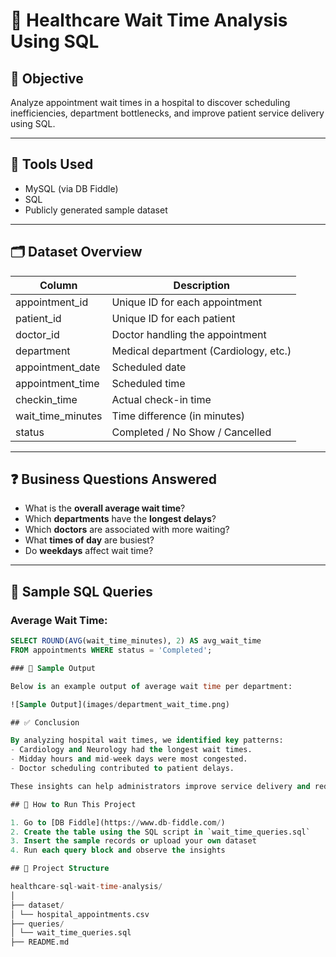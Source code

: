 # 🏥 Healthcare Wait Time Analysis Using SQL

## 📌 Objective

Analyze appointment wait times in a hospital to discover scheduling inefficiencies, department bottlenecks, and improve patient service delivery using SQL.

---

## 🧰 Tools Used
- MySQL (via DB Fiddle)
- SQL
- Publicly generated sample dataset

---

## 🗂️ Dataset Overview

| Column | Description |
|--------|-------------|
| appointment_id | Unique ID for each appointment |
| patient_id | Unique ID for each patient |
| doctor_id | Doctor handling the appointment |
| department | Medical department (Cardiology, etc.) |
| appointment_date | Scheduled date |
| appointment_time | Scheduled time |
| checkin_time | Actual check-in time |
| wait_time_minutes | Time difference (in minutes) |
| status | Completed / No Show / Cancelled |

---

## ❓ Business Questions Answered

- What is the **overall average wait time**?
- Which **departments** have the **longest delays**?
- Which **doctors** are associated with more waiting?
- What **times of day** are busiest?
- Do **weekdays** affect wait time?

---

## 🧪 Sample SQL Queries

### Average Wait Time:
```sql
SELECT ROUND(AVG(wait_time_minutes), 2) AS avg_wait_time 
FROM appointments WHERE status = 'Completed';

### 📸 Sample Output

Below is an example output of average wait time per department:

![Sample Output](images/department_wait_time.png)

## ✅ Conclusion

By analyzing hospital wait times, we identified key patterns:
- Cardiology and Neurology had the longest wait times.
- Midday hours and mid-week days were most congested.
- Doctor scheduling contributed to patient delays.

These insights can help administrators improve service delivery and reduce patient frustration through smarter staffing and time allocation.

## 🚀 How to Run This Project

1. Go to [DB Fiddle](https://www.db-fiddle.com/)
2. Create the table using the SQL script in `wait_time_queries.sql`
3. Insert the sample records or upload your own dataset
4. Run each query block and observe the insights

## 📂 Project Structure

healthcare-sql-wait-time-analysis/
│
├── dataset/
│ └── hospital_appointments.csv
├── queries/
│ └── wait_time_queries.sql
├── README.md